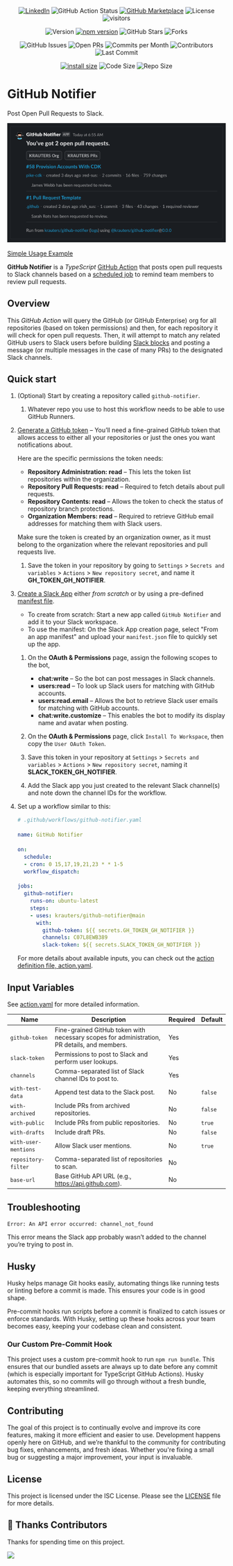 

<div align="center">

<a href="https://www.linkedin.com/in/coltenkrauter/" target="_blank"><img src="https://img.shields.io/badge/LinkedIn-%230077B5.svg?&style=flat-square&logo=linkedin&logoColor=white" alt="LinkedIn"></a>
![GitHub Action Status](https://github.com/krauters/github-notifier/workflows/Tests/badge.svg)
[![GitHub Marketplace](https://img.shields.io/badge/Marketplace-GitHub%20Notifier-blue)](https://github.com/marketplace/actions/github-notifier-by-krauters)
![License](https://img.shields.io/github/license/krauters/github-notifier)
![visitors](https://visitor-badge.laobi.icu/badge?page_id=krauters.github-notifier)

![Version](https://img.shields.io/github/v/release/krauters/github-notifier)
[![npm version](https://img.shields.io/npm/v/@krauters/github-notifier.svg?style=flat-square)](https://www.npmjs.org/package/@krauters/github-notifier)
![GitHub Stars](https://img.shields.io/github/stars/krauters/github-notifier)
![Forks](https://img.shields.io/github/forks/krauters/github-notifier)

![GitHub Issues](https://img.shields.io/github/issues/krauters/github-notifier)
![Open PRs](https://img.shields.io/github/issues-pr/krauters/github-notifier)
![Commits per Month](https://img.shields.io/github/commit-activity/m/krauters/github-notifier)
![Contributors](https://img.shields.io/github/contributors/krauters/github-notifier)
![Last Commit](https://img.shields.io/github/last-commit/krauters/github-notifier)

[![install size](https://img.shields.io/badge/dynamic/json?url=https://packagephobia.com/v2/api.json?p=@krauters/github-notifier&query=$.install.pretty&label=install%20size&style=flat-square)](https://packagephobia.now.sh/result?p=@krauters/github-notifier)
![Code Size](https://img.shields.io/github/languages/code-size/krauters/github-notifier)
![Repo Size](https://img.shields.io/github/repo-size/krauters/github-notifier)

</div>

# GitHub Notifier

Post Open Pull Requests to Slack.

![GitHub Notifier Example](./images/example.png)

[Simple Usage Example](https://github.com/krauters/github-slack-notifier)

**GitHub Notifier** is a _TypeScript_ [GitHub Action](https://docs.github.com/en/actions) that posts open pull requests to Slack channels based on a [scheduled job](https://crontab.guru/) to remind team members to review pull requests.

## Overview

This _GitHub Action_ will query the GitHub (or GitHub Enterprise) org for all repositories (based on token permissions) and then, for each repository it will check for open pull requests. Then, it will attempt to match any related GitHub users to Slack users before building [Slack blocks](https://app.slack.com/block-kit-builder/T025EE5RS#%7B%22blocks%22:%5B%5D%7D) and posting a message (or multiple messages in the case of many PRs) to the designated Slack channels. 

## Quick start

1. (Optional) Start by creating a repository called `github-notifier`.
    1. Whatever repo you use to host this workflow needs to be able to use GitHub Runners.
1. [Generate a GitHub token](https://github.com/settings/tokens?type=beta) – You’ll need a fine-grained GitHub token that allows access to either all your repositories or just the ones you want notifications about.

    Here are the specific permissions the token needs:

    - **Repository Administration: read** – This lets the token list repositories within the organization.
    - **Repository Pull Requests: read** – Required to fetch details about pull requests.
    - **Repository Contents: read** – Allows the token to check the status of repository branch protections.
    - **Organization Members: read** – Required to retrieve GitHub email addresses for matching them with Slack users.

    Make sure the token is created by an organization owner, as it must belong to the organization where the relevant repositories and pull requests live.


    1. Save the token in your repository by going to `Settings` > `Secrets and variables` > `Actions` > `New repository secret`, and name it **GH_TOKEN_GH_NOTIFIER**.

1. [Create a Slack App](https://api.slack.com/apps) either _from scratch_ or by using a pre-defined [manifest file](./manafest.json).

    - To create from scratch: Start a new app called `GitHub Notifier` and add it to your Slack workspace.
    - To use the manifest: On the Slack App creation page, select "From an app manifest" and upload your `manifest.json` file to quickly set up the app.

    1. On the **OAuth & Permissions** page, assign the following scopes to the bot,

        - **chat:write** – So the bot can post messages in Slack channels.
        - **users:read** – To look up Slack users for matching with GitHub accounts.
        - **users:read.email** – Allows the bot to retrieve Slack user emails for matching with GitHub accounts.
        - **chat:write.customize** – This enables the bot to modify its display name and avatar when posting.

    1. On the **OAuth & Permissions** page, click `Install To Workspace`, then copy the `User OAuth Token`.
    1. Save this token in your repository at `Settings` > `Secrets and variables` > `Actions` > `New repository secret`, naming it **SLACK_TOKEN_GH_NOTIFIER**.
    1. Add the Slack app you just created to the relevant Slack channel(s) and note down the channel IDs for the workflow.

1. Set up a workflow similar to this:
    ```yaml
    # .github/workflows/github-notifier.yaml

    name: GitHub Notifier

    on:
      schedule:
      - cron: 0 15,17,19,21,23 * * 1-5
      workflow_dispatch:

    jobs:
      github-notifier:
        runs-on: ubuntu-latest
        steps:
        - uses: krauters/github-notifier@main
          with:
            github-token: ${{ secrets.GH_TOKEN_GH_NOTIFIER }}
            channels: C07L8EWB389
            slack-token: ${{ secrets.SLACK_TOKEN_GH_NOTIFIER }}
    ```
    
    For more details about available inputs, you can check out the [action definition file, action.yaml](./action.yaml).

## Input Variables

See [action.yaml](./action.yaml) for more detailed information.

| Name                  | Description                                                                                 | Required | Default  |
|-----------------------|---------------------------------------------------------------------------------------------|----------|----------|
| `github-token`        | Fine-grained GitHub token with necessary scopes for administration, PR details, and members.| Yes      |          |
| `slack-token`         | Permissions to post to Slack and perform user lookups.                                       | Yes      |          |
| `channels`            | Comma-separated list of Slack channel IDs to post to.                                        | Yes      |          |
| `with-test-data`      | Append test data to the Slack post.                                                          | No       | `false`  |
| `with-archived`       | Include PRs from archived repositories.                                                      | No       | `false`  |
| `with-public`         | Include PRs from public repositories.                                                        | No       | `true`   |
| `with-drafts`         | Include draft PRs.                                                                           | No       | `false`  |                   | No       | `false`  |
| `with-user-mentions`  | Allow Slack user mentions.                                                                   | No       | `true`   |
| `repository-filter`   | Comma-separated list of repositories to scan.                                                | No       |          |
| `base-url`            | Base GitHub API URL (e.g., https://api.github.com).                                          | No       |          |

## Troubleshooting

```
Error: An API error occurred: channel_not_found
```


This error means the Slack app probably wasn’t added to the channel you’re trying to post in.

## Husky

Husky helps manage Git hooks easily, automating things like running tests or linting before a commit is made. This ensures your code is in good shape.

Pre-commit hooks run scripts before a commit is finalized to catch issues or enforce standards. With Husky, setting up these hooks across your team becomes easy, keeping your codebase clean and consistent.

### Our Custom Pre-Commit Hook

This project uses a custom pre-commit hook to run `npm run bundle`. This ensures that our bundled assets are always up to date before any commit (which is especially important for TypeScript GitHub Actions). Husky automates this, so no commits will go through without a fresh bundle, keeping everything streamlined.

## Contributing

The goal of this project is to continually evolve and improve its core features, making it more efficient and easier to use. Development happens openly here on GitHub, and we’re thankful to the community for contributing bug fixes, enhancements, and fresh ideas. Whether you're fixing a small bug or suggesting a major improvement, your input is invaluable.

## License

This project is licensed under the ISC License. Please see the [LICENSE](./LICENSE) file for more details.

## 🥂 Thanks Contributors

Thanks for spending time on this project.

<a href="https://github.com/krauters/github-notifier/graphs/contributors">
  <img src="https://contrib.rocks/image?repo=krauters/github-notifier" />
</a>
